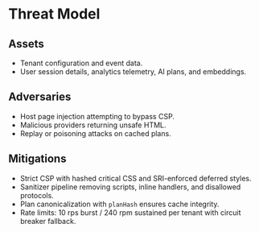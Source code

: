 # Threat Model

## Assets
- Tenant configuration and event data.
- User session details, analytics telemetry, AI plans, and embeddings.

## Adversaries
- Host page injection attempting to bypass CSP.
- Malicious providers returning unsafe HTML.
- Replay or poisoning attacks on cached plans.

## Mitigations
- Strict CSP with hashed critical CSS and SRI-enforced deferred styles.
- Sanitizer pipeline removing scripts, inline handlers, and disallowed protocols.
- Plan canonicalization with `planHash` ensures cache integrity.
- Rate limits: 10 rps burst / 240 rpm sustained per tenant with circuit breaker fallback.
